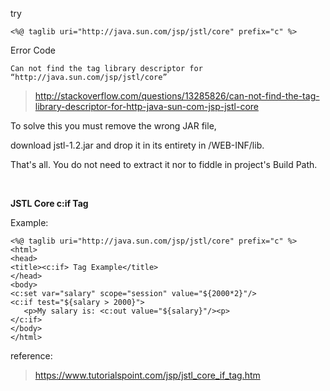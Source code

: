 try
```
<%@ taglib uri="http://java.sun.com/jsp/jstl/core" prefix="c" %>
```

Error Code
```
Can not find the tag library descriptor for “http://java.sun.com/jsp/jstl/core”
```
>http://stackoverflow.com/questions/13285826/can-not-find-the-tag-library-descriptor-for-http-java-sun-com-jsp-jstl-core

To solve this you must remove the wrong JAR file, 

download jstl-1.2.jar and drop it in its entirety in /WEB-INF/lib. 

That's all. You do not need to extract it nor to fiddle in project's Build Path.

<br>

<b>JSTL Core c:if Tag</b>

Example:
```
<%@ taglib uri="http://java.sun.com/jsp/jstl/core" prefix="c" %>
<html>
<head>
<title><c:if> Tag Example</title>
</head>
<body>
<c:set var="salary" scope="session" value="${2000*2}"/>
<c:if test="${salary > 2000}">
   <p>My salary is: <c:out value="${salary}"/><p>
</c:if>
</body>
</html>
```
reference:
>https://www.tutorialspoint.com/jsp/jstl_core_if_tag.htm

